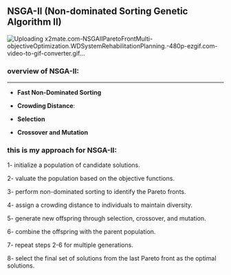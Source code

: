 ## NSGA-II (Non-dominated Sorting Genetic Algorithm II)
![Uploading x2mate.com-NSGAIIParetoFrontMulti-objectiveOptimization.WDSystemRehabilitationPlanning.-480p-ezgif.com-video-to-gif-converter.gif…](animation)


### overview of NSGA-II:
---

- **Fast Non-Dominated Sorting**
- **Crowding Distance**:

- **Selection**

- **Crossover and Mutation**

### this is my approach for NSGA-II:

1- initialize a population of candidate solutions.

2- valuate the population based on the objective functions.

3- perform non-dominated sorting to identify the Pareto fronts.

4- assign a crowding distance to individuals to maintain diversity.

5- generate new offspring through selection, crossover, and mutation.

6- combine the offspring with the parent population.

7- repeat steps 2-6 for multiple generations.

8- select the final set of solutions from the last Pareto front as the optimal solutions.


